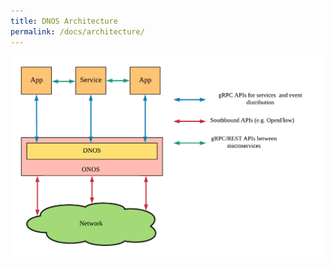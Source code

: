 ```yaml
---
title: DNOS Architecture
permalink: /docs/architecture/
---
```


![ONOS Architecture](/img/dnos_grpc_onos.png)



